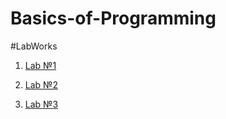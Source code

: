 # Basics-of-Programming

#LabWorks

1. [Lab №1](/task03_02_01ipynb)

2. [Lab №2]()

3. [Lab №3](/tesk_03_02ipynb)

